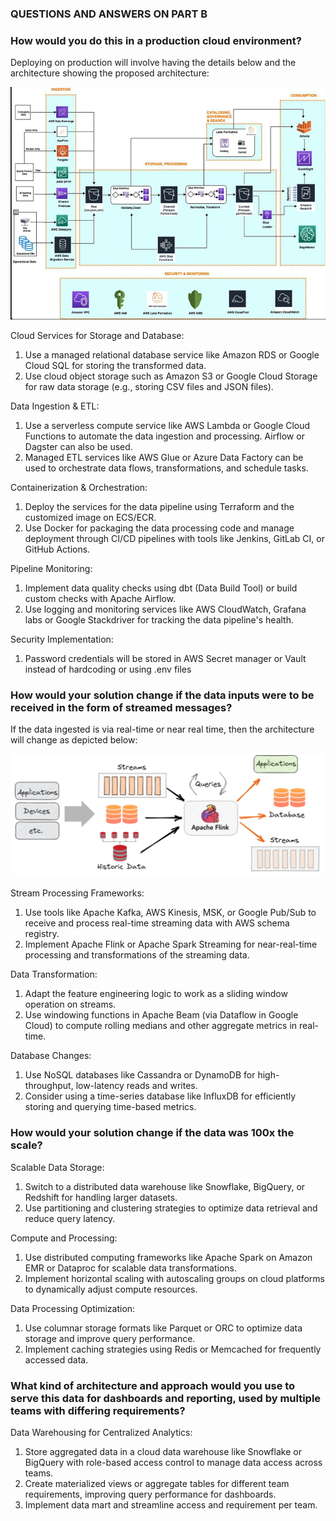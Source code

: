 ### QUESTIONS AND ANSWERS ON PART B

### How would you do this in a production cloud environment?

Deploying on production will involve having the details below and the architecture showing the proposed architecture:

![Alt text](images/architecture.png)

Cloud Services for Storage and Database:

1. Use a managed relational database service like Amazon RDS or Google Cloud SQL for storing the transformed data.
2. Use cloud object storage such as Amazon S3 or Google Cloud Storage for raw data storage (e.g., storing CSV files and JSON files).

Data Ingestion & ETL:
1. Use a serverless compute service like AWS Lambda or Google Cloud Functions to automate the data ingestion and processing. Airflow or Dagster can also be used.
2. Managed ETL services like AWS Glue or Azure Data Factory can be used to orchestrate data flows, transformations, and schedule tasks.

Containerization & Orchestration:

1. Deploy the services for the data pipeline using Terraform and the customized image on ECS/ECR.
2. Use Docker for packaging the data processing code and manage deployment through CI/CD pipelines with tools like Jenkins, GitLab CI, or GitHub Actions.

Pipeline Monitoring:

1. Implement data quality checks using dbt (Data Build Tool) or build custom checks with Apache Airflow.
2. Use logging and monitoring services like AWS CloudWatch, Grafana labs or Google Stackdriver for tracking the data pipeline's health.

Security Implementation:

1. Password credentials will be stored in AWS Secret manager or Vault instead of hardcoding or using .env files

### How would your solution change if the data inputs were to be received in the form of streamed messages?

If the data ingested is via real-time or near real time, then the architecture will change as depicted below:

![Alt text](images/event_architecture.png)

Stream Processing Frameworks:
1. Use tools like Apache Kafka, AWS Kinesis, MSK, or Google Pub/Sub to receive and process real-time streaming data with AWS schema registry.
2. Implement Apache Flink or Apache Spark Streaming for near-real-time processing and transformations of the streaming data.

Data Transformation:

1. Adapt the feature engineering logic to work as a sliding window operation on streams.
2. Use windowing functions in Apache Beam (via Dataflow in Google Cloud) to compute rolling medians and other aggregate metrics in real-time.

Database Changes:

1. Use NoSQL databases like Cassandra or DynamoDB for high-throughput, low-latency reads and writes.
2. Consider using a time-series database like InfluxDB for efficiently storing and querying time-based metrics.

### How would your solution change if the data was 100x the scale?

Scalable Data Storage:

1. Switch to a distributed data warehouse like Snowflake, BigQuery, or Redshift for handling larger datasets.
2. Use partitioning and clustering strategies to optimize data retrieval and reduce query latency. 

Compute and Processing:

1. Use distributed computing frameworks like Apache Spark on Amazon EMR or Dataproc for scalable data transformations.
2. Implement horizontal scaling with autoscaling groups on cloud platforms to dynamically adjust compute resources.

Data Processing Optimization:

1. Use columnar storage formats like Parquet or ORC to optimize data storage and improve query performance.
2. Implement caching strategies using Redis or Memcached for frequently accessed data.

### What kind of architecture and approach would you use to serve this data for dashboards and reporting, used by multiple teams with differing requirements?

Data Warehousing for Centralized Analytics:

1. Store aggregated data in a cloud data warehouse like Snowflake or BigQuery with role-based access control to manage data access across teams.
2. Create materialized views or aggregate tables for different team requirements, improving query performance for dashboards.
3. Implement data mart and streamline access and requirement per team.


